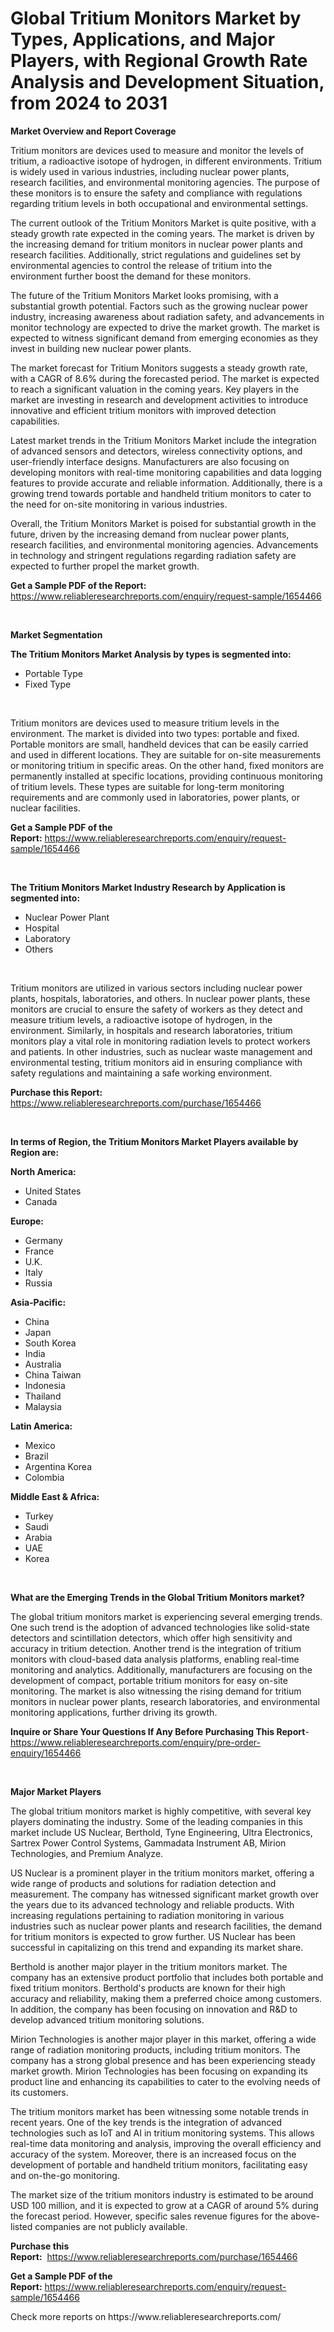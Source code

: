 <p><h1>Global Tritium Monitors Market by Types, Applications, and Major Players, with Regional Growth Rate Analysis and Development Situation, from 2024 to 2031</h1></p><p><strong>Market Overview and Report Coverage</strong></p>
<p><p>Tritium monitors are devices used to measure and monitor the levels of tritium, a radioactive isotope of hydrogen, in different environments. Tritium is widely used in various industries, including nuclear power plants, research facilities, and environmental monitoring agencies. The purpose of these monitors is to ensure the safety and compliance with regulations regarding tritium levels in both occupational and environmental settings.</p><p>The current outlook of the Tritium Monitors Market is quite positive, with a steady growth rate expected in the coming years. The market is driven by the increasing demand for tritium monitors in nuclear power plants and research facilities. Additionally, strict regulations and guidelines set by environmental agencies to control the release of tritium into the environment further boost the demand for these monitors.</p><p>The future of the Tritium Monitors Market looks promising, with a substantial growth potential. Factors such as the growing nuclear power industry, increasing awareness about radiation safety, and advancements in monitor technology are expected to drive the market growth. The market is expected to witness significant demand from emerging economies as they invest in building new nuclear power plants.</p><p>The market forecast for Tritium Monitors suggests a steady growth rate, with a CAGR of 8.6% during the forecasted period. The market is expected to reach a significant valuation in the coming years. Key players in the market are investing in research and development activities to introduce innovative and efficient tritium monitors with improved detection capabilities.</p><p>Latest market trends in the Tritium Monitors Market include the integration of advanced sensors and detectors, wireless connectivity options, and user-friendly interface designs. Manufacturers are also focusing on developing monitors with real-time monitoring capabilities and data logging features to provide accurate and reliable information. Additionally, there is a growing trend towards portable and handheld tritium monitors to cater to the need for on-site monitoring in various industries.</p><p>Overall, the Tritium Monitors Market is poised for substantial growth in the future, driven by the increasing demand from nuclear power plants, research facilities, and environmental monitoring agencies. Advancements in technology and stringent regulations regarding radiation safety are expected to further propel the market growth.</p></p>
<p><strong>Get a Sample PDF of the Report:</strong> <a href="https://www.reliableresearchreports.com/enquiry/request-sample/1654466">https://www.reliableresearchreports.com/enquiry/request-sample/1654466</a></p>
<p>&nbsp;</p>
<p><strong>Market Segmentation</strong></p>
<p><strong>The Tritium Monitors Market Analysis by types is segmented into:</strong></p>
<p><ul><li>Portable Type</li><li>Fixed Type</li></ul></p>
<p>&nbsp;</p>
<p><p>Tritium monitors are devices used to measure tritium levels in the environment. The market is divided into two types: portable and fixed. Portable monitors are small, handheld devices that can be easily carried and used in different locations. They are suitable for on-site measurements or monitoring tritium in specific areas. On the other hand, fixed monitors are permanently installed at specific locations, providing continuous monitoring of tritium levels. These types are suitable for long-term monitoring requirements and are commonly used in laboratories, power plants, or nuclear facilities.</p></p>
<p><strong>Get a Sample PDF of the Report:</strong>&nbsp;<a href="https://www.reliableresearchreports.com/enquiry/request-sample/1654466">https://www.reliableresearchreports.com/enquiry/request-sample/1654466</a></p>
<p>&nbsp;</p>
<p><strong>The Tritium Monitors Market Industry Research by Application is segmented into:</strong></p>
<p><ul><li>Nuclear Power Plant</li><li>Hospital</li><li>Laboratory</li><li>Others</li></ul></p>
<p>&nbsp;</p>
<p><p>Tritium monitors are utilized in various sectors including nuclear power plants, hospitals, laboratories, and others. In nuclear power plants, these monitors are crucial to ensure the safety of workers as they detect and measure tritium levels, a radioactive isotope of hydrogen, in the environment. Similarly, in hospitals and research laboratories, tritium monitors play a vital role in monitoring radiation levels to protect workers and patients. In other industries, such as nuclear waste management and environmental testing, tritium monitors aid in ensuring compliance with safety regulations and maintaining a safe working environment.</p></p>
<p><strong>Purchase this Report:</strong>&nbsp; <a href="https://www.reliableresearchreports.com/purchase/1654466">https://www.reliableresearchreports.com/purchase/1654466</a></p>
<p>&nbsp;</p>
<p><strong>In terms of Region, the Tritium Monitors Market Players available by Region are:</strong></p>
<p>
    <p> <strong> North America: </strong>
        <ul>
            <li>United States</li>
            <li>Canada</li>
        </ul>
        </p> 
    <p> <strong> Europe: </strong>
        <ul>
            <li>Germany</li>
            <li>France</li>
            <li>U.K.</li>
            <li>Italy</li>
            <li>Russia</li>
        </ul>
        </p> 
    <p> <strong> Asia-Pacific: </strong>
        <ul>
            <li>China</li>
            <li>Japan</li>
            <li>South Korea</li>
            <li>India</li>
            <li>Australia</li>
            <li>China Taiwan</li>
            <li>Indonesia</li>
            <li>Thailand</li>
            <li>Malaysia</li>
        </ul>
        </p> 
    <p> <strong> Latin America: </strong>
        <ul>
            <li>Mexico</li>
            <li>Brazil</li>
            <li>Argentina Korea</li>
            <li>Colombia</li>
        </ul>
        </p> 
    <p> <strong> Middle East & Africa: </strong>
        <ul>
            <li>Turkey</li>
            <li>Saudi</li>
            <li>Arabia</li>
            <li>UAE</li>
            <li>Korea</li>
        </ul>
    </p>
    </p>
<p>&nbsp;</p>
<p><strong>What are the Emerging Trends in the Global Tritium Monitors market?</strong></p>
<p><p>The global tritium monitors market is experiencing several emerging trends. One such trend is the adoption of advanced technologies like solid-state detectors and scintillation detectors, which offer high sensitivity and accuracy in tritium detection. Another trend is the integration of tritium monitors with cloud-based data analysis platforms, enabling real-time monitoring and analytics. Additionally, manufacturers are focusing on the development of compact, portable tritium monitors for easy on-site monitoring. The market is also witnessing the rising demand for tritium monitors in nuclear power plants, research laboratories, and environmental monitoring applications, further driving its growth.</p></p>
<p><strong>Inquire or Share Your Questions If Any Before Purchasing This Report</strong>- <a href="https://www.reliableresearchreports.com/enquiry/pre-order-enquiry/1654466">https://www.reliableresearchreports.com/enquiry/pre-order-enquiry/1654466</a></p>
<p>&nbsp;</p>
<p><strong>Major Market Players</strong></p>
<p><p>The global tritium monitors market is highly competitive, with several key players dominating the industry. Some of the leading companies in this market include US Nuclear, Berthold, Tyne Engineering, Ultra Electronics, Sartrex Power Control Systems, Gammadata Instrument AB, Mirion Technologies, and Premium Analyze.</p><p>US Nuclear is a prominent player in the tritium monitors market, offering a wide range of products and solutions for radiation detection and measurement. The company has witnessed significant market growth over the years due to its advanced technology and reliable products. With increasing regulations pertaining to radiation monitoring in various industries such as nuclear power plants and research facilities, the demand for tritium monitors is expected to grow further. US Nuclear has been successful in capitalizing on this trend and expanding its market share.</p><p>Berthold is another major player in the tritium monitors market. The company has an extensive product portfolio that includes both portable and fixed tritium monitors. Berthold's products are known for their high accuracy and reliability, making them a preferred choice among customers. In addition, the company has been focusing on innovation and R&amp;D to develop advanced tritium monitoring solutions.</p><p>Mirion Technologies is another major player in this market, offering a wide range of radiation monitoring products, including tritium monitors. The company has a strong global presence and has been experiencing steady market growth. Mirion Technologies has been focusing on expanding its product line and enhancing its capabilities to cater to the evolving needs of its customers.</p><p>The tritium monitors market has been witnessing some notable trends in recent years. One of the key trends is the integration of advanced technologies such as IoT and AI in tritium monitoring systems. This allows real-time data monitoring and analysis, improving the overall efficiency and accuracy of the system. Moreover, there is an increased focus on the development of portable and handheld tritium monitors, facilitating easy and on-the-go monitoring.</p><p>The market size of the tritium monitors industry is estimated to be around USD 100 million, and it is expected to grow at a CAGR of around 5% during the forecast period. However, specific sales revenue figures for the above-listed companies are not publicly available.</p></p>
<p><strong>Purchase this Report:</strong>&nbsp;&nbsp;<a href="https://www.reliableresearchreports.com/purchase/1654466">https://www.reliableresearchreports.com/purchase/1654466</a></p>
<p></p>
<p><strong>Get a Sample PDF of the Report:</strong>&nbsp;<a href="https://www.reliableresearchreports.com/enquiry/request-sample/1654466">https://www.reliableresearchreports.com/enquiry/request-sample/1654466</a></p>
<p>Check more reports on https://www.reliableresearchreports.com/</p>
